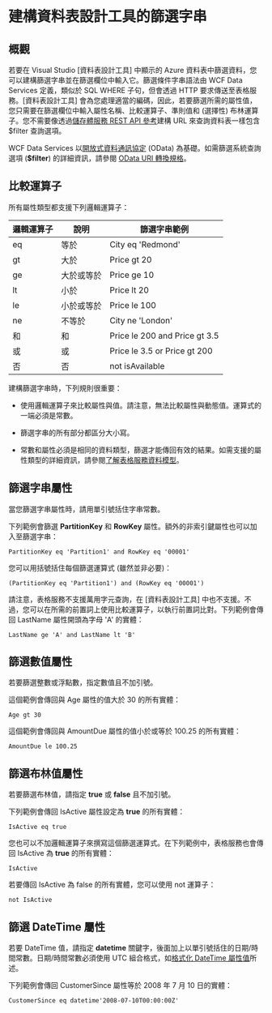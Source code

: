 <properties
   pageTitle="建構資料表設計工具的篩選字串"
   description="建構資料表設計工具的篩選字串"
   services="visual-studio-online"
   documentationCenter="na"
   authors="kempb"
   manager="douge"
   editor="tlee" />
<tags
   ms.service="storage"
   ms.devlang="multiple"
   ms.topic="article"
   ms.tgt_pltfrm="na"
   ms.workload="na"
   ms.date="08/24/2015"
   ms.author="kempb" />

# 建構資料表設計工具的篩選字串

## 概觀

若要在 Visual Studio [資料表設計工具] 中顯示的 Azure 資料表中篩選資料，您可以建構篩選字串並在篩選欄位中輸入它。篩選條件字串語法由 WCF Data Services 定義，類似於 SQL WHERE 子句，但會透過 HTTP 要求傳送至表格服務。[資料表設計工具] 會為您處理適當的編碼，因此，若要篩選所需的屬性值，您只需要在篩選欄位中輸入屬性名稱、比較運算子、準則值和 (選擇性) 布林運算子。您不需要像透過[儲存體服務 REST API 參考](http://go.microsoft.com/fwlink/p/?LinkId=400447)建構 URL 來查詢資料表一樣包含 $filter 查詢選項。

WCF Data Services 以[開放式資料通訊協定](http://go.microsoft.com/fwlink/p/?LinkId=214805) (OData) 為基礎。如需篩選系統查詢選項 (**$filter**) 的詳細資訊，請參閱 [OData URI 轉換規格](http://go.microsoft.com/fwlink/p/?LinkId=214806)。

## 比較運算子

所有屬性類型都支援下列邏輯運算子：

|邏輯運算子|說明|篩選字串範例|
|---|---|---|
|eq|等於|City eq 'Redmond'|
|gt|大於|Price gt 20|
|ge|大於或等於|Price ge 10|
|lt|小於|Price lt 20|
|le|小於或等於|Price le 100|
|ne|不等於|City ne 'London'|
|和|和|Price le 200 and Price gt 3.5|
|或|或|Price le 3.5 or Price gt 200|
|否|否|not isAvailable|

建構篩選字串時，下列規則很重要：

- 使用邏輯運算子來比較屬性與值。請注意，無法比較屬性與動態值。運算式的一端必須是常數。

- 篩選字串的所有部分都區分大小寫。

- 常數和屬性必須是相同的資料類型，篩選才能傳回有效的結果。如需支援的屬性類型的詳細資訊，請參閱[了解表格服務資料模型](http://go.microsoft.com/fwlink/p/?LinkId=400448)。

## 篩選字串屬性

當您篩選字串屬性時，請用單引號括住字串常數。

下列範例會篩選 **PartitionKey** 和 **RowKey** 屬性。額外的非索引鍵屬性也可以加入至篩選字串：

    PartitionKey eq 'Partition1' and RowKey eq '00001'

您可以用括號括住每個篩選運算式 (雖然並非必要)：

    (PartitionKey eq 'Partition1') and (RowKey eq '00001')

請注意，表格服務不支援萬用字元查詢，在 [資料表設計工具] 中也不支援。不過，您可以在所需的前置詞上使用比較運算子，以執行前置詞比對。下列範例會傳回 LastName 屬性開頭為字母 'A' 的實體：

    LastName ge 'A' and LastName lt 'B'

## 篩選數值屬性

若要篩選整數或浮點數，指定數值且不加引號。

這個範例會傳回與 Age 屬性的值大於 30 的所有實體：

    Age gt 30

這個範例會傳回與 AmountDue 屬性的值小於或等於 100.25 的所有實體：

    AmountDue le 100.25

## 篩選布林值屬性

若要篩選布林值，請指定 **true** 或 **false** 且不加引號。

下列範例會傳回 IsActive 屬性設定為 **true** 的所有實體：

    IsActive eq true

您也可以不加邏輯運算子來撰寫這個篩選運算式。在下列範例中，表格服務也會傳回 IsActive 為 **true** 的所有實體：

    IsActive

若要傳回 IsActive 為 false 的所有實體，您可以使用 not 運算子：

    not IsActive

## 篩選 DateTime 屬性

若要 DateTime 值，請指定 **datetime** 關鍵字，後面加上以單引號括住的日期/時間常數。日期/時間常數必須使用 UTC 組合格式，如[格式化 DateTime 屬性值](http://go.microsoft.com/fwlink/p/?LinkId=400449)所述。

下列範例會傳回 CustomerSince 屬性等於 2008 年 7 月 10 日的實體：

    CustomerSince eq datetime'2008-07-10T00:00:00Z'

<!---HONumber=Oct15_HO3-->